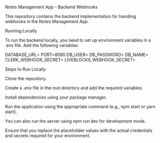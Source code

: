Notes Management App - Backend Webhooks

This repository contains the backend implementation for handling webhooks in the Notes Management App.

Running Locally

To run the backend locally, you need to set up environment variables in a .env file. Add the following variables:

DATABASE_URL=
PORT=8080
DB_USER=
DB_PASSWORD=
DB_NAME=
CLERK_WEBHOOK_SECRET=
LIVEBLOCKS_WEBHOOK_SECRET=

Steps to Run Locally

Clone the repository.

Create a .env file in the root directory and add the required variables.

Install dependencies using your package manager.

Run the application using the appropriate command (e.g., npm start or yarn start).

You can also run the server using npm run dev for development mode.

Ensure that you replace the placeholder values with the actual credentials and secrets required for your environment.

